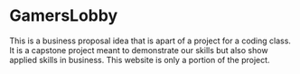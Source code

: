 # GamersLobby
This is a business proposal idea that is apart of a project for a coding class.  It is a capstone project meant to demonstrate our skills but also show applied skills in business.  This website is only a portion of the project.
